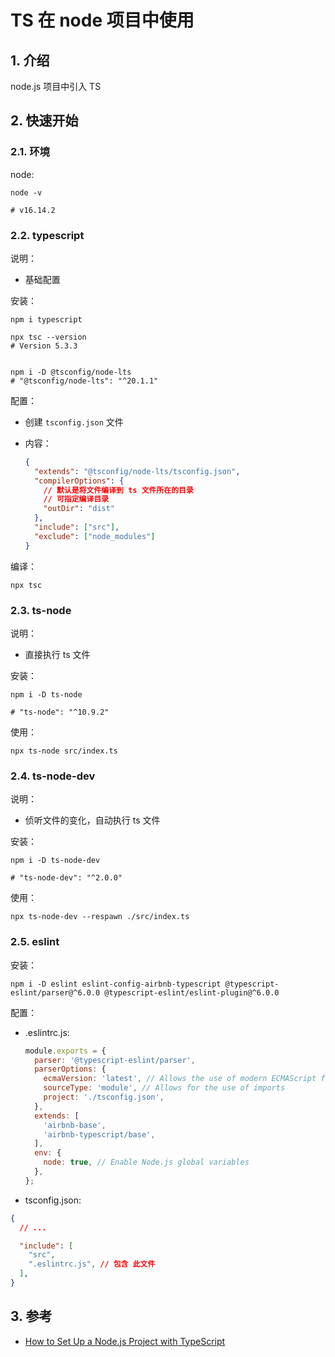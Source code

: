 <!--#region
@author 吴钦飞
@email wuqinfei@qq.com
@create date 2024-01-18 10:22:08
@modify date 2024-01-18 10:56:05
@desc [description]
#endregion-->


# TS 在 node 项目中使用

## 1. 介绍

node.js 项目中引入 TS

## 2. 快速开始

### 2.1. 环境

node:

```shell
node -v

# v16.14.2
```

### 2.2. typescript

说明：

* 基础配置

安装：

```shell
npm i typescript

npx tsc --version
# Version 5.3.3


npm i -D @tsconfig/node-lts
# "@tsconfig/node-lts": "^20.1.1"
```

配置：

* 创建 `tsconfig.json` 文件
* 内容：

    ```json
    {
      "extends": "@tsconfig/node-lts/tsconfig.json",
      "compilerOptions": {
        // 默认是将文件编译到 ts 文件所在的目录
        // 可指定编译目录
        "outDir": "dist"
      },
      "include": ["src"],
      "exclude": ["node_modules"]
    }
    ```

编译：

```shell
npx tsc
```

### 2.3. ts-node

说明：

* 直接执行 ts 文件

安装：

```shell
npm i -D ts-node

# "ts-node": "^10.9.2"
```

使用：

```shell
npx ts-node src/index.ts
```

### 2.4. ts-node-dev

说明：

* 侦听文件的变化，自动执行 ts 文件

安装：

```shell
npm i -D ts-node-dev

# "ts-node-dev": "^2.0.0"
```

使用：

```shell
npx ts-node-dev --respawn ./src/index.ts
```

### 2.5. eslint

安装：

```shell
npm i -D eslint eslint-config-airbnb-typescript @typescript-eslint/parser@^6.0.0 @typescript-eslint/eslint-plugin@^6.0.0
```

配置：

* .eslintrc.js: 

    ```js
    module.exports = {
      parser: '@typescript-eslint/parser',
      parserOptions: {
        ecmaVersion: 'latest', // Allows the use of modern ECMAScript features
        sourceType: 'module', // Allows for the use of imports
        project: './tsconfig.json',
      },
      extends: [
        'airbnb-base',
        'airbnb-typescript/base',
      ],
      env: {
        node: true, // Enable Node.js global variables
      },
    };
    ```

* tsconfig.json:

```json
{
  // ...

  "include": [
    "src",
    ".eslintrc.js", // 包含 此文件
  ],
}

```

## 3. 参考

* [How to Set Up a Node.js Project with TypeScript](https://blog.appsignal.com/2022/01/19/how-to-set-up-a-nodejs-project-with-typescript.html)
